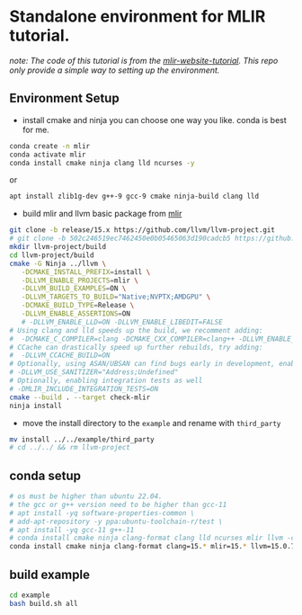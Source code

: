 # Standalone environment for MLIR tutorial.

*note: The code of this tutorial is from the [mlir-website-tutorial](https://mlir.llvm.org/docs/Tutorials/Toy/Ch-1/). This repo only provide a simple way to setting up the environment.*

## Environment Setup

- install cmake and ninja you can choose one way you like. conda is best for me.

```bash
conda create -n mlir
conda activate mlir
conda install cmake ninja clang lld ncurses -y
```

or

```bash
apt install zlib1g-dev g++-9 gcc-9 cmake ninja-build clang lld
```

- build mlir and llvm basic package from [mlir](https://mlir.llvm.org/getting_started/)

```bash
git clone -b release/15.x https://github.com/llvm/llvm-project.git
# git clone -b 502c246519ec7462450e0b05465063d190cadcb5 https://github.com/llvm/llvm-project.git
mkdir llvm-project/build
cd llvm-project/build
cmake -G Ninja ../llvm \
   -DCMAKE_INSTALL_PREFIX=install \
   -DLLVM_ENABLE_PROJECTS=mlir \
   -DLLVM_BUILD_EXAMPLES=ON \
   -DLLVM_TARGETS_TO_BUILD="Native;NVPTX;AMDGPU" \
   -DCMAKE_BUILD_TYPE=Release \
   -DLLVM_ENABLE_ASSERTIONS=ON
   # -DLLVM_ENABLE_LLD=ON -DLLVM_ENABLE_LIBEDIT=FALSE
# Using clang and lld speeds up the build, we recomment adding:
#  -DCMAKE_C_COMPILER=clang -DCMAKE_CXX_COMPILER=clang++ -DLLVM_ENABLE_LLD=ON
# CCache can drastically speed up further rebuilds, try adding:
#  -DLLVM_CCACHE_BUILD=ON
# Optionally, using ASAN/UBSAN can find bugs early in development, enable with:
# -DLLVM_USE_SANITIZER="Address;Undefined"
# Optionally, enabling integration tests as well
# -DMLIR_INCLUDE_INTEGRATION_TESTS=ON
cmake --build . --target check-mlir
ninja install
```

- move the install directory to the `example` and rename with `third_party`

```bash
mv install ../../example/third_party
# cd ../../ && rm llvm-project
```

## conda setup

```bash
# os must be higher than ubuntu 22.04.
# the gcc or g++ version need to be higher than gcc-11
# apt install -yq software-properties-common \
# add-apt-repository -y ppa:ubuntu-toolchain-r/test \
# apt install -yq gcc-11 g++-11
# conda install cmake ninja clang-format clang lld ncurses mlir llvm -c conda-forge
conda install cmake ninja clang-format clang=15.* mlir=15.* llvm=15.0.7 -c conda-forge
```

## build example

```bash
cd example
bash build.sh all
```
